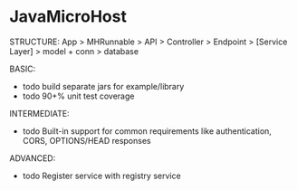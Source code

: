 # JavaMicroHost

STRUCTURE:
 App > MHRunnable > API > Controller > Endpoint > [Service Layer] > model + conn > database

BASIC:
 * todo build separate jars for example/library
 * todo 90+% unit test coverage

INTERMEDIATE:
 * todo Built-in support for common requirements like authentication, CORS, OPTIONS/HEAD responses

ADVANCED:
 * todo Register service with registry service